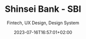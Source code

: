 ---
title: "Shinsei Bank - SBI"
description: "SBI Shinsei Bank stands as a prominent and diverse Japanese financial institution, offering a comprehensive array of financial products and services catering to both institutional and individual customers."
subtitle: "Fintech, UX Design, Design System"
reference: "apelsin"
date: 2023-07-16T16:57:01+02:00
draft: false
---